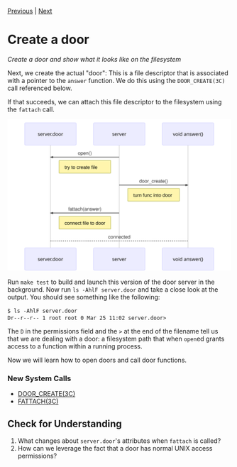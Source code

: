 [Previous](.././18_backgrounding_processes/) | [Next](.././40_knock_knock/)

# Create a door
*Create a door and show what it looks like on the filesystem*

Next, we create the actual "door": This is a file descriptor that is associated
with a pointer to the `answer` function. We do this using the `DOOR_CREATE(3C)`
call referenced below.

If that succeeds, we can attach this file descriptor to the filesystem using the
`fattach` call. 

![create-door](create-door.svg)

Run `make test` to build and launch this version of the door server in the
background. Now run `ls -AhlF server.door` and take a close look at the output.
You should see something like the following:

```
$ ls -AhlF server.door
Dr--r--r-- 1 root root 0 Mar 25 11:02 server.door>
```

The `D` in the permissions field and the `>` at the end of the filename tell us
that we are dealing with a door: a filesystem path that when `open`ed grants
access to a function within a running process. 

Now we will learn how to open doors and call door functions.

### New System Calls
* [DOOR_CREATE(3C)](https://illumos.org/man/3c/door_create)
* [FATTACH(3C)](https://illumos.org/man/3C/fattach)

## Check for Understanding
1. What changes about `server.door`'s attributes when `fattach` is called?
1. How can we leverage the fact that a door has normal UNIX access permissions?
